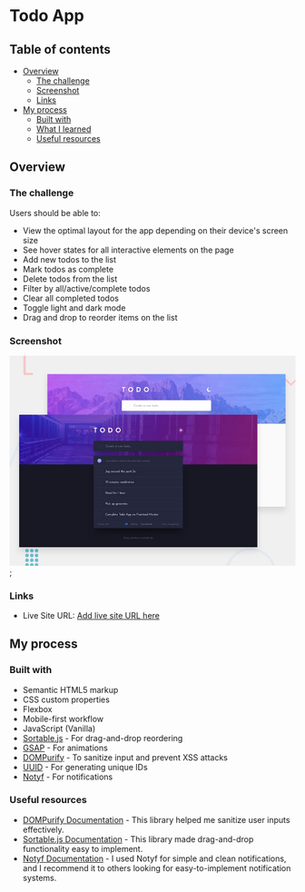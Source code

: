 # Todo App

## Table of contents

- [Overview](#overview)
  - [The challenge](#the-challenge)
  - [Screenshot](#screenshot)
  - [Links](#links)
- [My process](#my-process)
  - [Built with](#built-with)
  - [What I learned](#what-i-learned)
  - [Useful resources](#useful-resources)

## Overview

### The challenge

Users should be able to:

- View the optimal layout for the app depending on their device's screen size
- See hover states for all interactive elements on the page
- Add new todos to the list
- Mark todos as complete
- Delete todos from the list
- Filter by all/active/complete todos
- Clear all completed todos
- Toggle light and dark mode
- Drag and drop to reorder items on the list

### Screenshot

![Todo App Screenshot](./design/desktop-preview.jpg);

### Links

- Live Site URL: [Add live site URL here](https://your-live-site-url.com)

## My process

### Built with

- Semantic HTML5 markup
- CSS custom properties
- Flexbox
- Mobile-first workflow
- JavaScript (Vanilla)
- [Sortable.js](https://sortablejs.github.io/Sortable/) - For drag-and-drop reordering
- [GSAP](https://greensock.com/gsap/) - For animations
- [DOMPurify](https://github.com/cure53/DOMPurify) - To sanitize input and prevent XSS attacks
- [UUID](https://www.npmjs.com/package/uuid) - For generating unique IDs
- [Notyf](https://github.com/caroso1222/notyf) - For notifications

### Useful resources

- [DOMPurify Documentation](https://github.com/cure53/DOMPurify) - This library helped me sanitize user inputs effectively.
- [Sortable.js Documentation](https://sortablejs.github.io/Sortable/) - This library made drag-and-drop functionality easy to implement.
- [Notyf Documentation](https://github.com/caroso1222/notyf) - I used Notyf for simple and clean notifications, and I recommend it to others looking for easy-to-implement notification systems.
